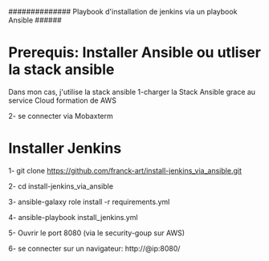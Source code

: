############## Playbook d'installation de jenkins via un playbook Ansible ######

# Prerequis: Installer Ansible ou utliser la stack ansible
Dans mon cas, j'utilise la stack ansible
1-charger la Stack Ansible grace au service Cloud formation de AWS 

2- se connecter via Mobaxterm

# Installer Jenkins

1- git clone https://github.com/franck-art/install-jenkins_via_ansible.git

2- cd install-jenkins_via_ansible

3- ansible-galaxy role install -r requirements.yml

4- ansible-playbook install_jenkins.yml 

5- Ouvrir le port 8080 (via le security-goup sur AWS)

6- se connecter sur un navigateur: http://@ip:8080/
